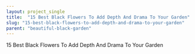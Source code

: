 ```yaml
---
layout: project_single
title:  "15 Best Black Flowers To Add Depth And Drama To Your Garden"
slug: "15-best-black-flowers-to-add-depth-and-drama-to-your-garden"
parent: "beautiful-black-garden"
---
```

15 Best Black Flowers To Add Depth And Drama To Your Garden